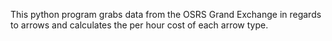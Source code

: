 This python program grabs data from the OSRS Grand Exchange in regards to arrows and calculates the per hour cost of each arrow type.
